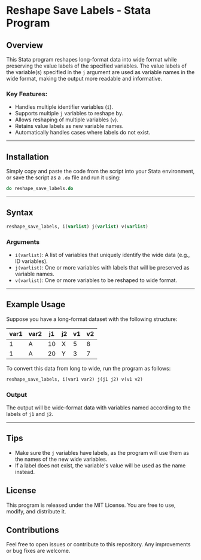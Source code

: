 # Reshape Save Labels - Stata Program

## Overview

This Stata program reshapes long-format data into wide format while preserving the value labels of the specified variables. The value labels of the variable(s) specified in the `j` argument are used as variable names in the wide format, making the output more readable and informative.

### Key Features:

* Handles multiple identifier variables (`i`).
* Supports multiple `j` variables to reshape by.
* Allows reshaping of multiple variables (`v`).
* Retains value labels as new variable names.
* Automatically handles cases where labels do not exist.

---

## Installation

Simply copy and paste the code from the script into your Stata environment, or save the script as a `.do` file and run it using:

```stata
do reshape_save_labels.do
```

---

## Syntax

```stata
reshape_save_labels, i(varlist) j(varlist) v(varlist)
```

### Arguments

* `i(varlist)`: A list of variables that uniquely identify the wide data (e.g., ID variables).
* `j(varlist)`: One or more variables with labels that will be preserved as variable names.
* `v(varlist)`: One or more variables to be reshaped to wide format.

---

## Example Usage

Suppose you have a long-format dataset with the following structure:

| var1 | var2 | j1 | j2 | v1 | v2 |
| ---- | ---- | -- | -- | -- | -- |
| 1    | A    | 10 | X  | 5  | 8  |
| 1    | A    | 20 | Y  | 3  | 7  |

To convert this data from long to wide, run the program as follows:

```stata
reshape_save_labels, i(var1 var2) j(j1 j2) v(v1 v2)
```

### Output

The output will be wide-format data with variables named according to the labels of `j1` and `j2`.

---

## Tips

* Make sure the `j` variables have labels, as the program will use them as the names of the new wide variables.
* If a label does not exist, the variable's value will be used as the name instead.

## License

This program is released under the MIT License. You are free to use, modify, and distribute it.

## Contributions

Feel free to open issues or contribute to this repository. Any improvements or bug fixes are welcome.
